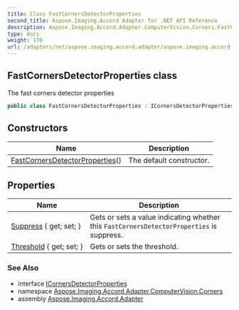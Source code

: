```yaml
---
title: Class FastCornersDetectorProperties
second_title: Aspose.Imaging.Accord Adapter for .NET API Reference
description: Aspose.Imaging.Accord.Adapter.ComputerVision.Corners.FastCornersDetectorProperties class. The fast corners detector properties
type: docs
weight: 170
url: /adapters/net/aspose.imaging.accord.adapter/aspose.imaging.accord.adapter.computervision.corners/fastcornersdetectorproperties/
---
```

## FastCornersDetectorProperties class

The fast corners detector properties

```csharp
public class FastCornersDetectorProperties : ICornersDetectorProperties
```

## Constructors

| Name | Description |
| --- | --- |
| [FastCornersDetectorProperties](fastcornersdetectorproperties/)() | The default constructor. |

## Properties

| Name | Description |
| --- | --- |
| [Suppress](../../aspose.imaging.accord.adapter.computervision.corners/fastcornersdetectorproperties/suppress/) { get; set; } | Gets or sets a value indicating whether this `FastCornersDetectorProperties` is suppress. |
| [Threshold](../../aspose.imaging.accord.adapter.computervision.corners/fastcornersdetectorproperties/threshold/) { get; set; } | Gets or sets the threshold. |

### See Also

* interface [ICornersDetectorProperties](../icornersdetectorproperties/)
* namespace [Aspose.Imaging.Accord.Adapter.ComputerVision.Corners](../../aspose.imaging.accord.adapter.computervision.corners/)
* assembly [Aspose.Imaging.Accord.Adapter](../../)


